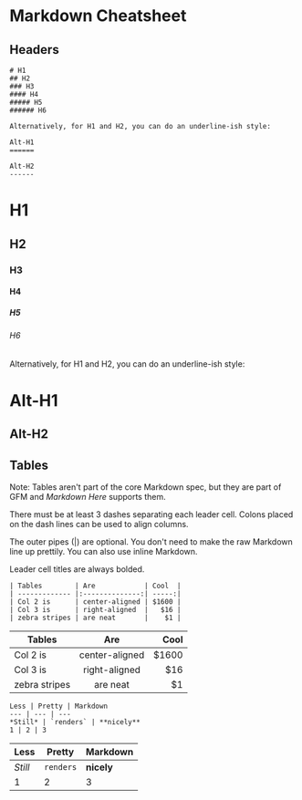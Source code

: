 # Markdown Cheatsheet

## Headers

```
# H1
## H2
### H3
#### H4
##### H5
###### H6

Alternatively, for H1 and H2, you can do an underline-ish style:

Alt-H1
======

Alt-H2
------
```

# H1
## H2
### H3
#### H4
##### H5
###### H6

Alternatively, for H1 and H2, you can do an underline-ish style:

Alt-H1
======

Alt-H2
------


## Tables

Note: Tables aren't part of the core Markdown spec, but they are part of GFM and _Markdown Here_ supports them.

There must be at least 3 dashes separating each leader cell.
Colons placed on the dash lines can be used to align columns.

The outer pipes (|) are optional.
You don't need to make the raw Markdown line up prettily.
You can also use inline Markdown.

Leader cell titles are always bolded.

```
| Tables        | Are            | Cool  |
| ------------- |:--------------:| -----:|
| Col 2 is      | center-aligned | $1600 |
| Col 3 is      | right-aligned  |   $16 |
| zebra stripes | are neat       |    $1 |
```

| Tables        | Are            | Cool  |
| ------------- |:--------------:| -----:|
| Col 2 is      | center-aligned | $1600 |
| Col 3 is      | right-aligned  |   $16 |
| zebra stripes | are neat       |    $1 |

```
Less | Pretty | Markdown 
--- | --- | ---
*Still* | `renders` | **nicely**
1 | 2 | 3
```

Less | Pretty | Markdown 
--- | --- | ---
*Still* | `renders` | **nicely**
1 | 2 | 3
